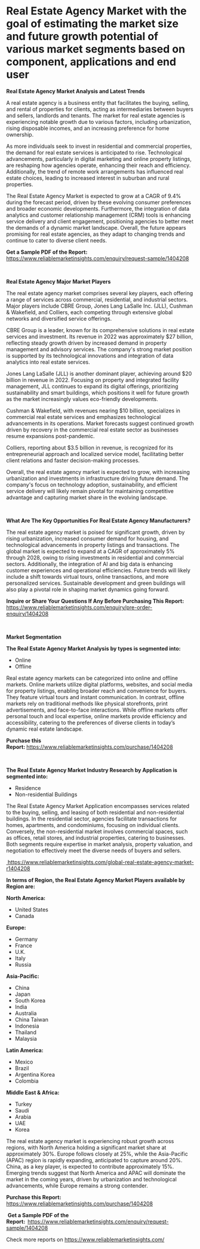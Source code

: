 <p><h1>Real Estate Agency Market with the goal of estimating the market size and future growth potential of various market segments based on component, applications and end user</h1></p><p><strong>Real Estate Agency Market Analysis and Latest Trends</strong></p>
<p><p>A real estate agency is a business entity that facilitates the buying, selling, and rental of properties for clients, acting as intermediaries between buyers and sellers, landlords and tenants. The market for real estate agencies is experiencing notable growth due to various factors, including urbanization, rising disposable incomes, and an increasing preference for home ownership. </p><p>As more individuals seek to invest in residential and commercial properties, the demand for real estate services is anticipated to rise. Technological advancements, particularly in digital marketing and online property listings, are reshaping how agencies operate, enhancing their reach and efficiency. Additionally, the trend of remote work arrangements has influenced real estate choices, leading to increased interest in suburban and rural properties.</p><p>The Real Estate Agency Market is expected to grow at a CAGR of 9.4% during the forecast period, driven by these evolving consumer preferences and broader economic developments. Furthermore, the integration of data analytics and customer relationship management (CRM) tools is enhancing service delivery and client engagement, positioning agencies to better meet the demands of a dynamic market landscape. Overall, the future appears promising for real estate agencies, as they adapt to changing trends and continue to cater to diverse client needs.</p></p>
<p><strong>Get a Sample PDF of the Report:&nbsp;</strong> <a href="https://www.reliablemarketinsights.com/enquiry/request-sample/1404208?utm_campaign=2885&utm_medium=2&utm_source=Github&utm_content=ia&utm_term=28032025&utm_id=real-estate-agency">https://www.reliablemarketinsights.com/enquiry/request-sample/1404208</a></p>
<p>&nbsp;</p>
<p><strong>Real Estate Agency Major Market Players</strong></p>
<p><p>The real estate agency market comprises several key players, each offering a range of services across commercial, residential, and industrial sectors. Major players include CBRE Group, Jones Lang LaSalle Inc. (JLL), Cushman & Wakefield, and Colliers, each competing through extensive global networks and diversified service offerings.</p><p>CBRE Group is a leader, known for its comprehensive solutions in real estate services and investment. Its revenue in 2022 was approximately $27 billion, reflecting steady growth driven by increased demand in property management and advisory services. The company's strong market position is supported by its technological innovations and integration of data analytics into real estate services.</p><p>Jones Lang LaSalle (JLL) is another dominant player, achieving around $20 billion in revenue in 2022. Focusing on property and integrated facility management, JLL continues to expand its digital offerings, prioritizing sustainability and smart buildings, which positions it well for future growth as the market increasingly values eco-friendly developments.</p><p>Cushman & Wakefield, with revenues nearing $10 billion, specializes in commercial real estate services and emphasizes technological advancements in its operations. Market forecasts suggest continued growth driven by recovery in the commercial real estate sector as businesses resume expansions post-pandemic.</p><p>Colliers, reporting about $3.5 billion in revenue, is recognized for its entrepreneurial approach and localized service model, facilitating better client relations and faster decision-making processes.</p><p>Overall, the real estate agency market is expected to grow, with increasing urbanization and investments in infrastructure driving future demand. The company's focus on technology adoption, sustainability, and efficient service delivery will likely remain pivotal for maintaining competitive advantage and capturing market share in the evolving landscape.</p></p>
<p>&nbsp;</p>
<p><strong>What Are The Key Opportunities For Real Estate Agency Manufacturers?</strong></p>
<p><p>The real estate agency market is poised for significant growth, driven by rising urbanization, increased consumer demand for housing, and technological advancements in property listings and transactions. The global market is expected to expand at a CAGR of approximately 5% through 2028, owing to rising investments in residential and commercial sectors. Additionally, the integration of AI and big data is enhancing customer experiences and operational efficiencies. Future trends will likely include a shift towards virtual tours, online transactions, and more personalized services. Sustainable development and green buildings will also play a pivotal role in shaping market dynamics going forward.</p></p>
<p><strong>Inquire or Share Your Questions If Any Before Purchasing This Report:</strong> <a href="https://www.reliablemarketinsights.com/enquiry/pre-order-enquiry/1404208?utm_campaign=2885&utm_medium=2&utm_source=Github&utm_content=ia&utm_term=28032025&utm_id=real-estate-agency">https://www.reliablemarketinsights.com/enquiry/pre-order-enquiry/1404208</a></p>
<p>&nbsp;</p>
<p><strong>Market Segmentation</strong></p>
<p><strong>The Real Estate Agency Market Analysis by types is segmented into:</strong></p>
<p><ul><li>Online</li><li>Offline</li></ul></p>
<p><p>Real estate agency markets can be categorized into online and offline markets. Online markets utilize digital platforms, websites, and social media for property listings, enabling broader reach and convenience for buyers. They feature virtual tours and instant communication. In contrast, offline markets rely on traditional methods like physical storefronts, print advertisements, and face-to-face interactions. While offline markets offer personal touch and local expertise, online markets provide efficiency and accessibility, catering to the preferences of diverse clients in today’s dynamic real estate landscape.</p></p>
<p><strong>Purchase this Report:&nbsp;</strong><a href="https://www.reliablemarketinsights.com/purchase/1404208?utm_campaign=2885&utm_medium=2&utm_source=Github&utm_content=ia&utm_term=28032025&utm_id=real-estate-agency">https://www.reliablemarketinsights.com/purchase/1404208</a></p>
<p>&nbsp;</p>
<p><strong>The Real Estate Agency Market Industry Research by Application is segmented into:</strong></p>
<p><ul><li>Residence</li><li>Non-residential Buildings</li></ul></p>
<p><p>The Real Estate Agency Market Application encompasses services related to the buying, selling, and leasing of both residential and non-residential buildings. In the residential sector, agencies facilitate transactions for homes, apartments, and condominiums, focusing on individual clients. Conversely, the non-residential market involves commercial spaces, such as offices, retail stores, and industrial properties, catering to businesses. Both segments require expertise in market analysis, property valuation, and negotiation to effectively meet the diverse needs of buyers and sellers.</p></p>
<p><a href="https://www.reliablemarketinsights.com/global-real-estate-agency-market-r1404208?utm_campaign=2885&utm_medium=2&utm_source=Github&utm_content=ia&utm_term=28032025&utm_id=real-estate-agency">&nbsp;https://www.reliablemarketinsights.com/global-real-estate-agency-market-r1404208</a></p>
<p><strong>In terms of Region, the Real Estate Agency Market Players available by Region are:</strong></p>
<p>
    <p> <strong> North America: </strong>
        <ul>
            <li>United States</li>
            <li>Canada</li>
        </ul>
        </p> 
    <p> <strong> Europe: </strong>
        <ul>
            <li>Germany</li>
            <li>France</li>
            <li>U.K.</li>
            <li>Italy</li>
            <li>Russia</li>
        </ul>
        </p> 
    <p> <strong> Asia-Pacific: </strong>
        <ul>
            <li>China</li>
            <li>Japan</li>
            <li>South Korea</li>
            <li>India</li>
            <li>Australia</li>
            <li>China Taiwan</li>
            <li>Indonesia</li>
            <li>Thailand</li>
            <li>Malaysia</li>
        </ul>
        </p> 
    <p> <strong> Latin America: </strong>
        <ul>
            <li>Mexico</li>
            <li>Brazil</li>
            <li>Argentina Korea</li>
            <li>Colombia</li>
        </ul>
        </p> 
    <p> <strong> Middle East & Africa: </strong>
        <ul>
            <li>Turkey</li>
            <li>Saudi</li>
            <li>Arabia</li>
            <li>UAE</li>
            <li>Korea</li>
        </ul>
    </p>
    </p>
<p><p>The real estate agency market is experiencing robust growth across regions, with North America holding a significant market share at approximately 30%. Europe follows closely at 25%, while the Asia-Pacific (APAC) region is rapidly expanding, anticipated to capture around 20%. China, as a key player, is expected to contribute approximately 15%. Emerging trends suggest that North America and APAC will dominate the market in the coming years, driven by urbanization and technological advancements, while Europe remains a strong contender.</p></p>
<p><strong>Purchase this Report: </strong><a href="https://www.reliablemarketinsights.com/purchase/1404208?utm_campaign=2885&utm_medium=2&utm_source=Github&utm_content=ia&utm_term=28032025&utm_id=real-estate-agency">https://www.reliablemarketinsights.com/purchase/1404208</a></p>
<p>&nbsp;<strong>Get a Sample PDF of the Report:&nbsp;&nbsp;</strong><a href="https://www.reliablemarketinsights.com/enquiry/request-sample/1404208?utm_campaign=2885&utm_medium=2&utm_source=Github&utm_content=ia&utm_term=28032025&utm_id=real-estate-agency">https://www.reliablemarketinsights.com/enquiry/request-sample/1404208</a></p>
<p><strong></strong></p>
<p>Check more reports on <a href="https://www.reliablemarketinsights.com/?utm_campaign=2885&utm_medium=2&utm_source=Github&utm_content=ia&utm_term=28032025&utm_id=real-estate-agency">https://www.reliablemarketinsights.com/</a></p>